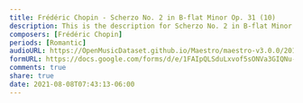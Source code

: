 ```yaml
---
title: Frédéric Chopin - Scherzo No. 2 in B-flat Minor Op. 31 (10)
description: This is the description for Scherzo No. 2 in B-flat Minor Op. 31 by Frédéric Chopin
composers: [Frédéric Chopin]
periods: [Romantic]
audioURL: https://OpenMusicDataset.github.io/Maestro/maestro-v3.0.0/2017/MIDI-Unprocessed_062_PIANO062_MID--AUDIO-split_07-07-17_Piano-e_2-07_wav--4.midi
formURL: https://docs.google.com/forms/d/e/1FAIpQLSduLxvof5sONVa3GIQNu-K9J5E1soqkEq20-A3TvmE8R2JHyA/viewform
comments: true
share: true
date: 2021-08-08T07:43:13-06:00
---
```

